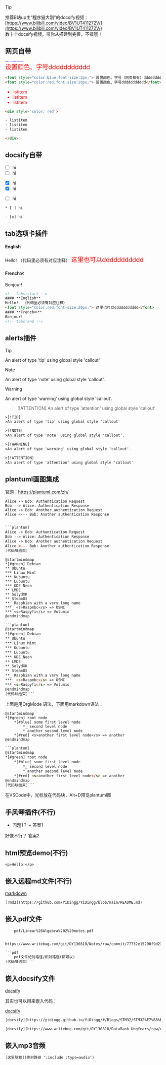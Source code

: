 >[!TIP]
>推荐B站up主“程序猫大刚”的docsify视频：[https://www.bilibili.com/video/BV1UT411272V/](https://www.bilibili.com/video/BV1UT411272V/)<br>
>数十个docsify视频，带你从搭建到完善，不错哦！

## 网页自带
<font style="color:blue;font-size:3px;"> 设置颜色、字号（网页都有）ddddddddddd</font>  
<font style="color:red;font-size:20px;"> 设置颜色、字号ddddddddddd</font>  
```html
<font style="color:blue;font-size:3px;"> 设置颜色、字号（网页都有）ddddddddddd</font>  
<font style="color:red;font-size:20px;"> 设置颜色、字号ddddddddddd</font>  
```
<div style='color: red'>

- listitem
- listitem
- listitem
  
</div> 

```html
<div style='color: red'>

- listitem
- listitem
- listitem

</div> 
```

## docsify自带

* [ ] hi
* [ ] hi
- [x] hi
- [x] hi
* [ ] hi

```html
* [ ] hi

- [x] hi
```


## tab选项卡插件
<!-- tabs:start -->
#### **English**
Hello!  （代码里必须有对应注释）
<font style="color:red;font-size:20px;"> 这里也可以ddddddddddd</font>  
#### **French氺**
Bonjour!
<!-- tabs:end -->
```html
<!-- tabs:start -->
#### **English**
Hello!  （代码里必须有对应注释）
<font style="color:red;font-size:20px;"> 这里也可以ddddddddddd</font>  
#### **French氺**
Bonjour!
<!-- tabs:end -->
```

## alerts插件

>[!TIP]
>An alert of type 'tip' using global style 'callout'

>[!NOTE]
>An alert of type 'note' using global style 'callout'.

>[!WARNING]
>An alert of type 'warning' using global style 'callout'.

>[!ATTENTION]
>An alert of type 'attention' using global style 'callout'

```html
>[!TIP]
>An alert of type 'tip' using global style 'callout'

>[!NOTE]
>An alert of type 'note' using global style 'callout'.

>[!WARNING]
>An alert of type 'warning' using global style 'callout'.

>[!ATTENTION]
>An alert of type 'attention' using global style 'callout'

```


## plantuml画图集成
官网：https://plantuml.com/zh/
```plantuml
Alice -> Bob: Authentication Request
Bob --> Alice: Authentication Response
Alice -> Bob: Another authentication Request
Alice <--- Bob: Another authentication Response
```

```html

```plantuml
Alice -> Bob: Authentication Request
Bob --> Alice: Authentication Response
Alice -> Bob: Another authentication Request
Alice <--- Bob: Another authentication Response
(代码块结束)```

```

```plantuml
@startmindmap
*[#green] Debian
** Ubuntu
*** Linux Mint
*** Kubuntu
*** Lubuntu
*** KDE Neon
** LMDE
** SolydXK
** SteamOS
**_ Raspbian with a very long name
***_ <s>Raspmbc</s> => OSMC
*** <s>Raspyfi</s> => Volumio
@endmindmap
```

```html
```plantuml
@startmindmap
*[#green] Debian
** Ubuntu
*** Linux Mint
*** Kubuntu
*** Lubuntu
*** KDE Neon
** LMDE
** SolydXK
** SteamOS
**_ Raspbian with a very long name
***_ <s>Raspmbc</s> => OSMC
*** <s>Raspyfi</s> => Volumio
@endmindmap
(代码块结束)```
```

上面是用OrgMode 语法，下面用markdown语法：
```plantuml
@startmindmap
*[#green] root node
	*[#blue] some first level node
		*_ second level node
		* another second level node
	*[#red] <s>another first level node</s> => another
@endmindmap
```

```html
```plantuml
@startmindmap
*[#green] root node
	*[#blue] some first level node
		*_ second level node
		* another second level node
	*[#red] <s>another first level node</s> => another
@endmindmap
(代码块结束)```
```

在VSCode中，光标放在代码块，Alt+D预览plantuml图


## 手风琴插件(不行)


+ 问题1？ +
   答案1

好像不行？
  答案2


## html预览demo(不行)
```
<p>Hello!</p>
```


## 嵌入远程md文件(不行)

[markdown](https://www.writebug.com/git/DY130810/DataBank_UngYears/raw/commit/0da5619ef612e106759e79afce678486ae17b93a/test/%E8%AF%AD%E6%B3%95%E7%A4%BA%E4%BE%8B%EF%BC%9A.md ':include  :type=iframe')

```html
[rmd2](https://github.com/YiDingg/YiDingg/blob/main/README.md)
```

## 嵌入pdf文件

```pdf
	pdf/Linear%20Algebra%202%20notes.pdf
```

```pdf
	https://www.writebug.com/git/DY130810/Notes/raw/commit/77732e15298f9d2390549ae3a26fd23e5e795d6f/Linear%20Algebra%202/notes/Linear%20Algebra%202%20notes.pdf
```

```html
```pdf
	pdf文件绝对路径/相对路径(都可以)
(代码块结束)```

```

## 嵌入docsify文件

[docsify](https://yidingg.github.io/YiDingg/#/Blogs/STM32/STM32%E7%B3%BB%E5%88%97%E6%B1%87%E6%80%BB ':include :type=iframe id=a1 width=100% height=400px')

其实也可以用来嵌入代码：

[docsify](https://www.writebug.com/git/DY130810/DataBank_UngYears/raw/commit/0da5619ef612e106759e79afce678486ae17b93a/test/%E8%AF%AD%E6%B3%95%E7%A4%BA%E4%BE%8B%EF%BC%9A.md ':include :type=iframe id=a1 width=100% height=200px')

```html
[docsify](https://yidingg.github.io/YiDingg/#/Blogs/STM32/STM32%E7%B3%BB%E5%88%97%E6%B1%87%E6%80%BB ':include :type=iframe id=a1 width=100% height=400px')

[docsify](https://www.writebug.com/git/DY130810/DataBank_UngYears/raw/commit/0da5619ef612e106759e79afce678486ae17b93a/test/%E8%AF%AD%E6%B3%95%E7%A4%BA%E4%BE%8B%EF%BC%9A.md ':include :type=iframe id=a1 width=100% height=200px')
```

## 嵌入mp3音频

```html
[这里随意](绝对路径 ':include :type=audio')
```